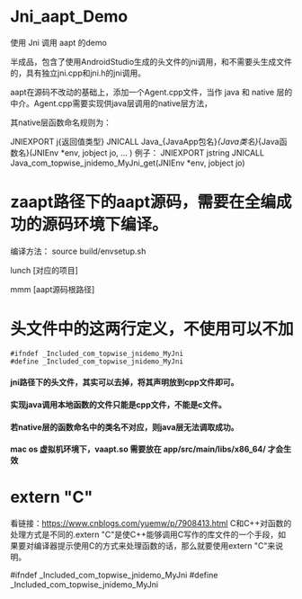# Jni_aapt_Demo
使用 Jni 调用 aapt 的demo

半成品，包含了使用AndroidStudio生成的头文件的jni调用，和不需要头生成文件的，具有独立jni.cpp和jni.h的jni调用。

aapt在源码不改动的基础上，添加一个Agent.cpp文件，当作 java 和 native 层的中介。Agent.cpp需要实现供java层调用的native层方法，

其native层函数命名规则为：

JNIEXPORT j{返回值类型} JNICALL Java_{JavaApp包名}_{Java类名}_{Java函数名}(JNIEnv *env, jobject jo, ... )
例子：
JNIEXPORT jstring JNICALL Java_com_topwise_jnidemo_MyJni_get(JNIEnv *env, jobject jo)

# zaapt路径下的aapt源码，需要在全编成功的源码环境下编译。
编译方法：
source build/envsetup.sh

lunch [对应的项目]

mmm [aapt源码根路径]

# 头文件中的这两行定义，不使用可以不加
```
#ifndef _Included_com_topwise_jnidemo_MyJni
#define _Included_com_topwise_jnidemo_MyJni
```

#### jni路径下的头文件，其实可以去掉，将其声明放到cpp文件即可。

#### 实现java调用本地函数的文件只能是cpp文件，不能是c文件。

#### 若native层的函数命名中的类名不对应，则java层无法调取成功。

#### mac os 虚拟机环境下，vaapt.so 需要放在 app/src/main/libs/x86_64/ 才会生效

# extern "C"
看链接：https://www.cnblogs.com/yuemw/p/7908413.html
C和C++对函数的处理方式是不同的.extern "C"是使C++能够调用C写作的库文件的一个手段，如果要对编译器提示使用C的方式来处理函数的话，那么就要使用extern "C"来说明。

#ifndef _Included_com_topwise_jnidemo_MyJni
#define _Included_com_topwise_jnidemo_MyJni
